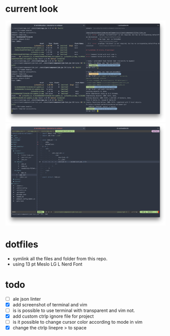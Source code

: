 # current look
![](screenshots/terminal.png)
![](screenshots/vim.png)

# dotfiles

- symlink all the files and folder from this repo.
- using 13 pt Meslo LG L Nerd Font

# todo

- [ ] ale json linter
- [x] add screenshot of terminal and vim 
- [ ] is is possible to use terminal with transparent and vim not.
- [x] add custom ctrlp ignore file for project
- [ ] is it possible to change cursor color according to mode in vim
- [x] change the ctrlp linepre > to space
